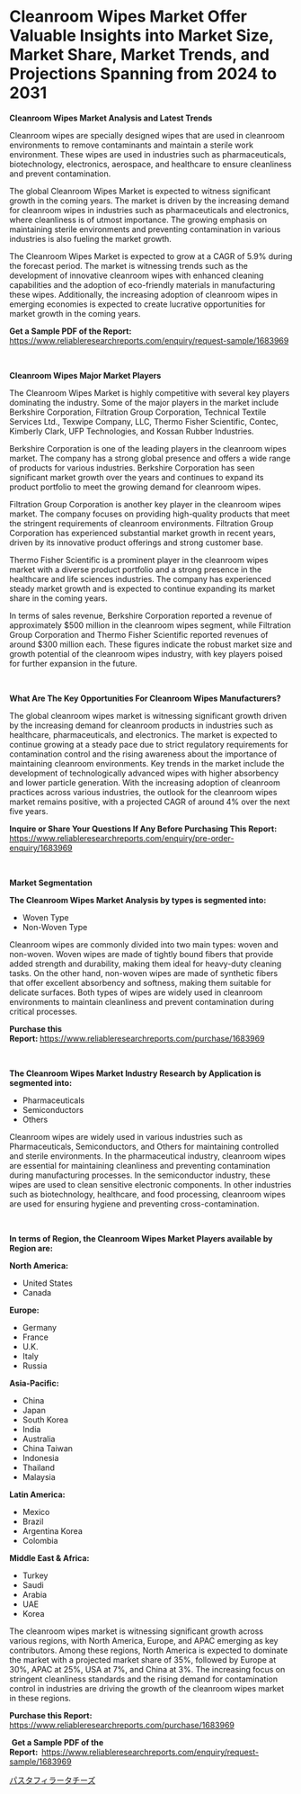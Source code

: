 <p><h1>Cleanroom Wipes Market Offer Valuable Insights into Market Size, Market Share, Market Trends, and Projections Spanning from 2024 to 2031</h1></p><p><strong>Cleanroom Wipes Market Analysis and Latest Trends</strong></p>
<p><p>Cleanroom wipes are specially designed wipes that are used in cleanroom environments to remove contaminants and maintain a sterile work environment. These wipes are used in industries such as pharmaceuticals, biotechnology, electronics, aerospace, and healthcare to ensure cleanliness and prevent contamination.</p><p>The global Cleanroom Wipes Market is expected to witness significant growth in the coming years. The market is driven by the increasing demand for cleanroom wipes in industries such as pharmaceuticals and electronics, where cleanliness is of utmost importance. The growing emphasis on maintaining sterile environments and preventing contamination in various industries is also fueling the market growth.</p><p>The Cleanroom Wipes Market is expected to grow at a CAGR of 5.9% during the forecast period. The market is witnessing trends such as the development of innovative cleanroom wipes with enhanced cleaning capabilities and the adoption of eco-friendly materials in manufacturing these wipes. Additionally, the increasing adoption of cleanroom wipes in emerging economies is expected to create lucrative opportunities for market growth in the coming years.</p></p>
<p><strong>Get a Sample PDF of the Report:&nbsp;</strong> <a href="https://www.reliableresearchreports.com/enquiry/request-sample/1683969">https://www.reliableresearchreports.com/enquiry/request-sample/1683969</a></p>
<p>&nbsp;</p>
<p><strong>Cleanroom Wipes Major Market Players</strong></p>
<p><p>The Cleanroom Wipes Market is highly competitive with several key players dominating the industry. Some of the major players in the market include Berkshire Corporation, Filtration Group Corporation, Technical Textile Services Ltd., Texwipe Company, LLC, Thermo Fisher Scientific, Contec, Kimberly Clark, UFP Technologies, and Kossan Rubber Industries.</p><p>Berkshire Corporation is one of the leading players in the cleanroom wipes market. The company has a strong global presence and offers a wide range of products for various industries. Berkshire Corporation has seen significant market growth over the years and continues to expand its product portfolio to meet the growing demand for cleanroom wipes.</p><p>Filtration Group Corporation is another key player in the cleanroom wipes market. The company focuses on providing high-quality products that meet the stringent requirements of cleanroom environments. Filtration Group Corporation has experienced substantial market growth in recent years, driven by its innovative product offerings and strong customer base.</p><p>Thermo Fisher Scientific is a prominent player in the cleanroom wipes market with a diverse product portfolio and a strong presence in the healthcare and life sciences industries. The company has experienced steady market growth and is expected to continue expanding its market share in the coming years.</p><p>In terms of sales revenue, Berkshire Corporation reported a revenue of approximately $500 million in the cleanroom wipes segment, while Filtration Group Corporation and Thermo Fisher Scientific reported revenues of around $300 million each. These figures indicate the robust market size and growth potential of the cleanroom wipes industry, with key players poised for further expansion in the future.</p></p>
<p>&nbsp;</p>
<p><strong>What Are The Key Opportunities For Cleanroom Wipes Manufacturers?</strong></p>
<p><p>The global cleanroom wipes market is witnessing significant growth driven by the increasing demand for cleanroom products in industries such as healthcare, pharmaceuticals, and electronics. The market is expected to continue growing at a steady pace due to strict regulatory requirements for contamination control and the rising awareness about the importance of maintaining cleanroom environments. Key trends in the market include the development of technologically advanced wipes with higher absorbency and lower particle generation. With the increasing adoption of cleanroom practices across various industries, the outlook for the cleanroom wipes market remains positive, with a projected CAGR of around 4% over the next five years.</p></p>
<p><strong>Inquire or Share Your Questions If Any Before Purchasing This Report:</strong> <a href="https://www.reliableresearchreports.com/enquiry/pre-order-enquiry/1683969">https://www.reliableresearchreports.com/enquiry/pre-order-enquiry/1683969</a></p>
<p>&nbsp;</p>
<p><strong>Market Segmentation</strong></p>
<p><strong>The Cleanroom Wipes Market Analysis by types is segmented into:</strong></p>
<p><ul><li>Woven Type</li><li>Non-Woven Type</li></ul></p>
<p><p>Cleanroom wipes are commonly divided into two main types: woven and non-woven. Woven wipes are made of tightly bound fibers that provide added strength and durability, making them ideal for heavy-duty cleaning tasks. On the other hand, non-woven wipes are made of synthetic fibers that offer excellent absorbency and softness, making them suitable for delicate surfaces. Both types of wipes are widely used in cleanroom environments to maintain cleanliness and prevent contamination during critical processes.</p></p>
<p><strong>Purchase this Report:&nbsp;</strong><a href="https://www.reliableresearchreports.com/purchase/1683969">https://www.reliableresearchreports.com/purchase/1683969</a></p>
<p>&nbsp;</p>
<p><strong>The Cleanroom Wipes Market Industry Research by Application is segmented into:</strong></p>
<p><ul><li>Pharmaceuticals</li><li>Semiconductors</li><li>Others</li></ul></p>
<p><p>Cleanroom wipes are widely used in various industries such as Pharmaceuticals, Semiconductors, and Others for maintaining controlled and sterile environments. In the pharmaceutical industry, cleanroom wipes are essential for maintaining cleanliness and preventing contamination during manufacturing processes. In the semiconductor industry, these wipes are used to clean sensitive electronic components. In other industries such as biotechnology, healthcare, and food processing, cleanroom wipes are used for ensuring hygiene and preventing cross-contamination.</p></p>
<p>&nbsp;</p>
<p><strong>In terms of Region, the Cleanroom Wipes Market Players available by Region are:</strong></p>
<p>
    <p> <strong> North America: </strong>
        <ul>
            <li>United States</li>
            <li>Canada</li>
        </ul>
        </p> 
    <p> <strong> Europe: </strong>
        <ul>
            <li>Germany</li>
            <li>France</li>
            <li>U.K.</li>
            <li>Italy</li>
            <li>Russia</li>
        </ul>
        </p> 
    <p> <strong> Asia-Pacific: </strong>
        <ul>
            <li>China</li>
            <li>Japan</li>
            <li>South Korea</li>
            <li>India</li>
            <li>Australia</li>
            <li>China Taiwan</li>
            <li>Indonesia</li>
            <li>Thailand</li>
            <li>Malaysia</li>
        </ul>
        </p> 
    <p> <strong> Latin America: </strong>
        <ul>
            <li>Mexico</li>
            <li>Brazil</li>
            <li>Argentina Korea</li>
            <li>Colombia</li>
        </ul>
        </p> 
    <p> <strong> Middle East & Africa: </strong>
        <ul>
            <li>Turkey</li>
            <li>Saudi</li>
            <li>Arabia</li>
            <li>UAE</li>
            <li>Korea</li>
        </ul>
    </p>
    </p>
<p><p>The cleanroom wipes market is witnessing significant growth across various regions, with North America, Europe, and APAC emerging as key contributors. Among these regions, North America is expected to dominate the market with a projected market share of 35%, followed by Europe at 30%, APAC at 25%, USA at 7%, and China at 3%. The increasing focus on stringent cleanliness standards and the rising demand for contamination control in industries are driving the growth of the cleanroom wipes market in these regions.</p></p>
<p><strong>Purchase this Report: </strong><a href="https://www.reliableresearchreports.com/purchase/1683969">https://www.reliableresearchreports.com/purchase/1683969</a></p>
<p>&nbsp;<strong>Get a Sample PDF of the Report:&nbsp;&nbsp;</strong><a href="https://www.reliableresearchreports.com/enquiry/request-sample/1683969">https://www.reliableresearchreports.com/enquiry/request-sample/1683969</a></p>
<p><strong></strong></p>
<p><p><a href="https://medium.com/@ryleebauch2023/%E3%83%91%E3%82%B9%E3%82%BF-%E3%83%95%E3%82%A3%E3%83%A9%E3%83%BC%E3%82%BF-%E3%83%81%E3%83%BC%E3%82%BA%E3%81%AE%E5%B8%82%E5%A0%B4%E8%A6%8F%E6%A8%A1%E3%81%AF-%E4%B8%96%E7%95%8C%E7%94%A3%E6%A5%AD%E3%81%AB%E3%81%8A%E3%81%91%E3%82%8B%E6%9C%80%E9%81%A9%E3%81%AA%E3%83%9E%E3%83%BC%E3%82%B1%E3%83%86%E3%82%A3%E3%83%B3%E3%82%B0%E3%83%81%E3%83%A3%E3%83%8D%E3%83%AB%E3%82%92%E6%98%8E%E3%82%89%E3%81%8B%E3%81%AB%E3%81%97%E3%81%BE%E3%81%99-f9bc4f4850be">パスタフィラータチーズ</a></p></p>